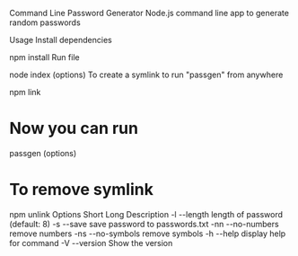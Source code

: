 Command Line Password Generator
Node.js command line app to generate random passwords

Usage
Install dependencies

npm install
Run file

node index (options)
To create a symlink to run "passgen" from anywhere

npm link

# Now you can run
passgen (options)

# To remove symlink
npm unlink
Options
Short	Long	Description
-l	--length	length of password (default: 8)
-s	--save	save password to passwords.txt
-nn	--no-numbers	remove numbers
-ns	--no-symbols	remove symbols
-h	--help	display help for command
-V	--version	Show the version
